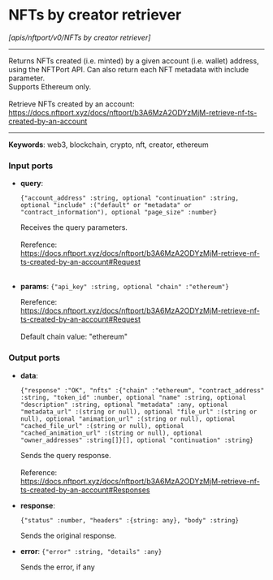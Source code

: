 # NFTs by creator retriever

_[apis/nftport/v0/NFTs by creator retriever]_

---

Returns NFTs created (i.e. minted) by a given account (i.e. wallet) address, using the NFTPort API. Can also return each NFT metadata with include parameter.<br>
Supports Ethereum only.<br>
<br>
Retrieve NFTs created by an account:<br>
https://docs.nftport.xyz/docs/nftport/b3A6MzA2ODYzMjM-retrieve-nf-ts-created-by-an-account<br>

---

__Keywords__: web3, blockchain, crypto, nft, creator, ethereum

### Input ports

* __query__: 
    ```
    {"account_address" :string, optional "continuation" :string, optional "include" :("default" or "metadata" or "contract_information"), optional "page_size" :number}
    ```

    Receives the query parameters.<br>
    <br>
    Rerefence:<br>
    https://docs.nftport.xyz/docs/nftport/b3A6MzA2ODYzMjM-retrieve-nf-ts-created-by-an-account#Request<br>
    <br>


* __params__: ` {"api_key" :string, optional "chain" :"ethereum"} `

    Rerefence:<br>
    https://docs.nftport.xyz/docs/nftport/b3A6MzA2ODYzMjM-retrieve-nf-ts-created-by-an-account#Request<br>
    <br>
    Default chain value: "ethereum"<br>

### Output ports

* __data__: 
    ```
    {"response" :"OK", "nfts" :{"chain" :"ethereum", "contract_address" :string, "token_id" :number, optional "name" :string, optional "description" :string, optional "metadata" :any, optional "metadata_url" :(string or null), optional "file_url" :(string or null), optional "animation_url" :(string or null), optional "cached_file_url" :(string or null), optional "cached_animation_url" :(string or null), optional "owner_addresses" :string[]}[], optional "continuation" :string}
    ```

    Sends the query response.<br>
    <br>
    Reference:<br>
    https://docs.nftport.xyz/docs/nftport/b3A6MzA2ODYzMjM-retrieve-nf-ts-created-by-an-account#Responses<br>


* __response__: 
    ```
    {"status" :number, "headers" :{string: any}, "body" :string}
    ```

    Sends the original response.<br>


* __error__: ` {"error" :string, "details" :any} `

    Sends the error, if any<br>

